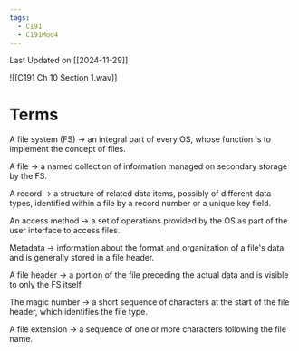 ```yaml
---
tags:
  - C191
  - C191Mod4
---
```

Last Updated on [[2024-11-29]]

![[C191 Ch 10 Section 1.wav]]

# Terms

A file system (FS) → an integral part of every OS, whose function is to implement the concept of files.

A file → a named collection of information managed on secondary storage by the FS.

A record → a structure of related data items, possibly of different data types, identified within a file by a record number or a unique key field.

An access method → a set of operations provided by the OS as part of the user interface to access files.

Metadata → information about the format and organization of a file's data and is generally stored in a file header.

A file header → a portion of the file preceding the actual data and is visible to only the FS itself.

The magic number → a short sequence of characters at the start of the file header, which identifies the file type.

A file extension → a sequence of one or more characters following the file name.
